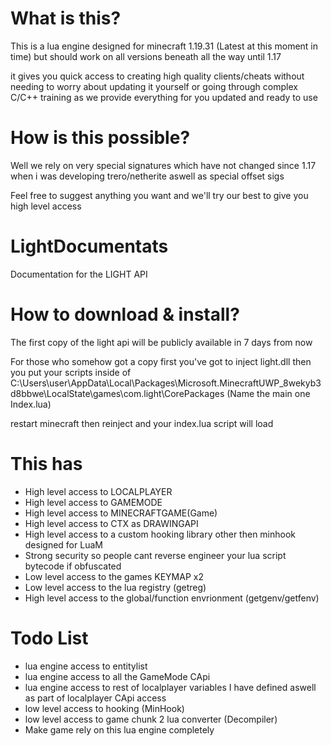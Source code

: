 # What is this?

This is a lua engine designed for minecraft 1.19.31 (Latest at this moment in time)
but should work on all versions beneath all the way until 1.17

it gives you quick access to creating high quality clients/cheats without needing to worry about updating it yourself or going through complex C/C++ training as we provide everything for you updated and ready to use

# How is this possible?

Well we rely on very special signatures which have not changed since 1.17 when i was developing trero/netherite
aswell as special offset sigs

Feel free to suggest anything you want and we'll try our best to give you high level access

# LightDocumentats

Documentation for the LIGHT API

# How to download & install?

The first copy of the light api will be publicly available in 7 days from now  

For those who somehow got a copy first you've got to inject light.dll then you put your scripts inside of C:\Users\user\AppData\Local\Packages\Microsoft.MinecraftUWP_8wekyb3d8bbwe\LocalState\games\com.light\CorePackages (Name the main one Index.lua)

restart minecraft then reinject and your index.lua script will load

# This has

- High level access to LOCALPLAYER
- High level access to GAMEMODE
- High level access to MINECRAFTGAME(Game)
- High level access to CTX as DRAWINGAPI
- High level access to a custom hooking library other then minhook designed for LuaM
- Strong security so people cant reverse engineer your lua script bytecode if obfuscated
- Low level access to the games KEYMAP x2
- Low level access to the lua registry (getreg)
- High level access to the global/function envrionment (getgenv/getfenv)

# Todo List

- lua engine access to entitylist
- lua engine access to all the GameMode CApi
- lua engine access to rest of localplayer variables I have defined aswell as part of localplayer CApi access
- low level access to hooking (MinHook)
- low level access to game chunk 2 lua converter (Decompiler)
- Make game rely on this lua engine completely
